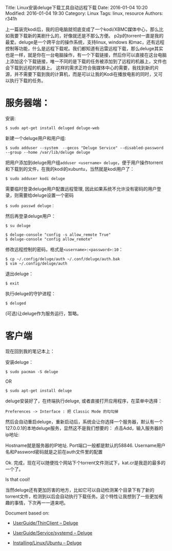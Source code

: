 Title: Linux安装deluge下载工具自动远程下载
Date: 2016-01-04 10:20
Modified: 2016-01-04 19:30
Category: Linux
Tags: linux, resource
Authors: r341h

上一篇装完kodi后，我的旧电脑就彻底变成了一个kodi/XBMC媒体中心，那么比如我要下载新的美剧什么的，好像就还是不那么方便。
p2p的torrent一直是我的最爱。deluge是一个跨平台的操作系统，支持linux, windows 和mac，还有远程控制等功能，什么是远程下载呢。我们都知道有迅雷远程下载，那么deluge其实也是一样，就是你在一台电脑操作，有一个下载链接，然后你可以直接在这台电脑上添加这个下载链接，唯一不同的是下载的任务被添加到了远程的机器上，文件也会下载到远程的机器上。
这样的需求正符合我媒体中心的需要，我找到新的片源，并不需要下载到我的计算机，而是可以让我的Kodi在播放电影的同时，又可以执行下载的任务。


# 服务器端：

安装:

    $ sudo apt-get install deluged deluge-web

新建一个deluge用户和用户组:

    $ sudo adduser --system  --gecos "Deluge Service" --disabled-password --group --home /var/lib/deluge deluge

把用户添加到deluge用户组```adduser <username> deluge```，便于用户操作torrent和下载到的文件，在我的kodi的xubuntu，当然就是kodi用户了：

    $ sudo adduser kodi deluge

需要临时登录deluge用户配置远程管理, 因此如果系统不允许没有密码的用户登录，则需要给deluge设置一个密码

    $ sudo passwd deluge：

然后再登录deluge用户：

    $ su deluge

    $ deluge-console "config -s allow_remote True"
    $ deluge-console "config allow_remote"

修改远程控制的密码，格式是```<username>:<password>:10```：

    $ cp ~/.config/deluge/auth ~/.conf/deluge/auth.bak
    $ vim ~/.config/deluge/auth

退出deluge：

    $ exit

执行deluge的守护进程：

    $ deluged

(可选)让deluge作为服务运行，暂略。

# 客户端

现在回到我的笔记本上：

安装deluge：

    $ sudo pacman -S deluge

OR

    $ sudo apt-get install deluge

deluge安装好了，在终端执行deluge, 或者直接打开应用程序，在菜单中选择：

    Preferences -> Interface : 把 Classic Mode 的勾勾掉

然后会自动重启deluge，重新启动后，系统会让你选择一个服务器，默认有一个127.0.0.1的本地deluge服务，显然这不是我们想要的：
点击Add，输入服务器的ip地址:

Hostname就是服务器的IP地址.
Port端口一般都是默认的58846.
Username用户名和Password密码就是之前在auth文件里的配置

Ok. 完成，现在可以随便找个网站下个torrent文件测试下，kat.cr是我逛的最多的一个了。

Is that cool!

当然deluge还有更加厉害的地方，比如它可以自动检测某个目录下有了新的torrent文件，检测到以后会自动执行下载任务。这个特性让我想到了一些更加有趣的事情，下次再一一道来吧。

Document based on:

* [UserGuide/ThinClient – Deluge](http://dev.deluge-torrent.org/wiki/UserGuide/ThinClient)

* [UserGuide/Service/systemd – Deluge](http://dev.deluge-torrent.org/wiki/UserGuide/Service/systemd)

* [Installing/Linux/Ubuntu – Deluge](http://dev.deluge-torrent.org/wiki/Installing/Linux/Ubuntu)
